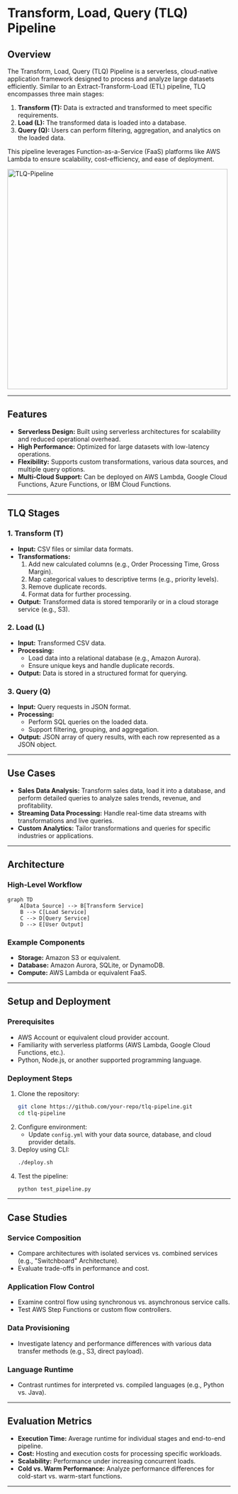 
# Transform, Load, Query (TLQ) Pipeline

## Overview
The Transform, Load, Query (TLQ) Pipeline is a serverless, cloud-native application framework designed to process and analyze large datasets efficiently. Similar to an Extract-Transform-Load (ETL) pipeline, TLQ encompasses three main stages:

1. **Transform (T):** Data is extracted and transformed to meet specific requirements.
2. **Load (L):** The transformed data is loaded into a database.
3. **Query (Q):** Users can perform filtering, aggregation, and analytics on the loaded data.

This pipeline leverages Function-as-a-Service (FaaS) platforms like AWS Lambda to ensure scalability, cost-efficiency, and ease of deployment.

<img width="497" alt="TLQ-Pipeline" src="https://github.com/user-attachments/assets/c34b8953-e3e3-466b-9e61-a13c6febe173" />

---

## Features
- **Serverless Design:** Built using serverless architectures for scalability and reduced operational overhead.
- **High Performance:** Optimized for large datasets with low-latency operations.
- **Flexibility:** Supports custom transformations, various data sources, and multiple query options.
- **Multi-Cloud Support:** Can be deployed on AWS Lambda, Google Cloud Functions, Azure Functions, or IBM Cloud Functions.

---

## TLQ Stages

### 1. Transform (T)
- **Input:** CSV files or similar data formats.
- **Transformations:**
  1. Add new calculated columns (e.g., Order Processing Time, Gross Margin).
  2. Map categorical values to descriptive terms (e.g., priority levels).
  3. Remove duplicate records.
  4. Format data for further processing.
- **Output:** Transformed data is stored temporarily or in a cloud storage service (e.g., S3).

### 2. Load (L)
- **Input:** Transformed CSV data.
- **Processing:**
  - Load data into a relational database (e.g., Amazon Aurora).
  - Ensure unique keys and handle duplicate records.
- **Output:** Data is stored in a structured format for querying.

### 3. Query (Q)
- **Input:** Query requests in JSON format.
- **Processing:**
  - Perform SQL queries on the loaded data.
  - Support filtering, grouping, and aggregation.
- **Output:** JSON array of query results, with each row represented as a JSON object.

---

## Use Cases
- **Sales Data Analysis:** Transform sales data, load it into a database, and perform detailed queries to analyze sales trends, revenue, and profitability.
- **Streaming Data Processing:** Handle real-time data streams with transformations and live queries.
- **Custom Analytics:** Tailor transformations and queries for specific industries or applications.

---

## Architecture
### High-Level Workflow
```mermaid
graph TD
    A[Data Source] --> B[Transform Service]
    B --> C[Load Service]
    C --> D[Query Service]
    D --> E[User Output]
```

### Example Components
- **Storage:** Amazon S3 or equivalent.
- **Database:** Amazon Aurora, SQLite, or DynamoDB.
- **Compute:** AWS Lambda or equivalent FaaS.

---

## Setup and Deployment

### Prerequisites
- AWS Account or equivalent cloud provider account.
- Familiarity with serverless platforms (AWS Lambda, Google Cloud Functions, etc.).
- Python, Node.js, or another supported programming language.

### Deployment Steps
1. Clone the repository:
   ```bash
   git clone https://github.com/your-repo/tlq-pipeline.git
   cd tlq-pipeline
   ```
2. Configure environment:
   - Update `config.yml` with your data source, database, and cloud provider details.
3. Deploy using CLI:
   ```bash
   ./deploy.sh
   ```
4. Test the pipeline:
   ```bash
   python test_pipeline.py
   ```

---

## Case Studies

### Service Composition
- Compare architectures with isolated services vs. combined services (e.g., "Switchboard" Architecture).
- Evaluate trade-offs in performance and cost.

### Application Flow Control
- Examine control flow using synchronous vs. asynchronous service calls.
- Test AWS Step Functions or custom flow controllers.

### Data Provisioning
- Investigate latency and performance differences with various data transfer methods (e.g., S3, direct payload).

### Language Runtime
- Contrast runtimes for interpreted vs. compiled languages (e.g., Python vs. Java).

---

## Evaluation Metrics
- **Execution Time:** Average runtime for individual stages and end-to-end pipeline.
- **Cost:** Hosting and execution costs for processing specific workloads.
- **Scalability:** Performance under increasing concurrent loads.
- **Cold vs. Warm Performance:** Analyze performance differences for cold-start vs. warm-start functions.

---
